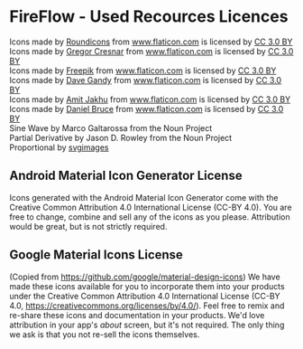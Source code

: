 FireFlow - Used Recources Licences
=============================
<div>Icons made by <a href="http://www.flaticon.com/authors/roundicons" title="Roundicons">Roundicons</a> from <a href="http://www.flaticon.com" title="Flaticon">www.flaticon.com</a> is licensed by <a href="http://creativecommons.org/licenses/by/3.0/" title="Creative Commons BY 3.0" target="_blank">CC 3.0 BY</a></div>
<div>Icons made by <a href="http://www.flaticon.com/authors/gregor-cresnar" title="Gregor Cresnar">Gregor Cresnar</a> from <a href="http://www.flaticon.com" title="Flaticon">www.flaticon.com</a> is licensed by <a href="http://creativecommons.org/licenses/by/3.0/" title="Creative Commons BY 3.0" target="_blank">CC 3.0 BY</a></div>
<div>Icons made by <a href="http://www.flaticon.com/authors/freepik" title="Freepik">Freepik</a> from <a href="http://www.flaticon.com" title="Flaticon">www.flaticon.com</a> is licensed by <a href="http://creativecommons.org/licenses/by/3.0/" title="Creative Commons BY 3.0" target="_blank">CC 3.0 BY</a></div>
<div>Icons made by <a href="http://www.flaticon.com/authors/dave-gandy" title="Dave Gandy">Dave Gandy</a> from <a href="http://www.flaticon.com" title="Flaticon">www.flaticon.com</a> is licensed by <a href="http://creativecommons.org/licenses/by/3.0/" title="Creative Commons BY 3.0" target="_blank">CC 3.0 BY</a></div>
<div>Icons made by <a href="http://www.flaticon.com/authors/amit-jakhu" title="Amit Jakhu">Amit Jakhu</a> from <a href="http://www.flaticon.com" title="Flaticon">www.flaticon.com</a> is licensed by <a href="http://creativecommons.org/licenses/by/3.0/" title="Creative Commons BY 3.0" target="_blank">CC 3.0 BY</a></div>
<div>Icons made by <a href="http://www.flaticon.com/authors/daniel-bruce" title="Daniel Bruce">Daniel Bruce</a> from <a href="http://www.flaticon.com" title="Flaticon">www.flaticon.com</a> is licensed by <a href="http://creativecommons.org/licenses/by/3.0/" title="Creative Commons BY 3.0" target="_blank">CC 3.0 BY</a></div>
<div>Sine Wave by Marco Galtarossa from the Noun Project</div>
<div>Partial Derivative by Jason D. Rowley from the Noun Project</div>
<div>Proportional by <a href="https://www.svgimages.com/proportionality.html" title="https://www.svgimages.com/proportionality.html">svgimages</a></div>

## Android Material Icon Generator License
Icons generated with the Android Material Icon Generator come with the Creative Common
Attribution 4.0 International License (CC-BY 4.0). You are free to change,
combine and sell any of the icons as you please. Attribution would be great,
but is not strictly required.
## Google Material Icons License
(Copied from https://github.com/google/material-design-icons)
We have made these icons available for you to incorporate them into your
products under the Creative Common Attribution 4.0 International License (CC-BY
4.0, https://creativecommons.org/licenses/by/4.0/). Feel free to remix and
re-share these icons and documentation in your products.  We'd love attribution
in your app's *about* screen, but it's not required.  The only thing we ask is
that you not re-sell the icons themselves.

